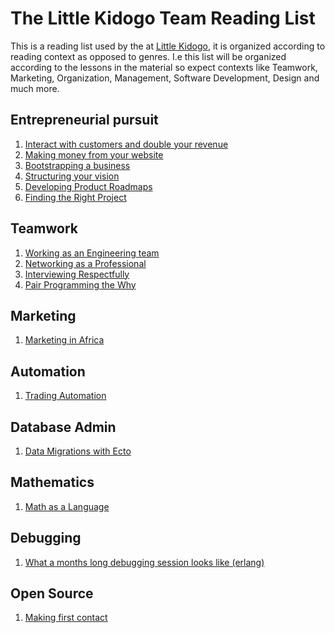 # The Little Kidogo Team Reading List

This is a reading list used by the at [Little Kidogo](https://littlekidogo.co.za), it is organized according to reading context as opposed to genres.
I.e this list will be organized according to the lessons in the material so expect contexts like Teamwork, Marketing, Organization, Management, Software Development, Design and much more.

## Entrepreneurial pursuit 
1. [Interact with customers and double your revenue](https://medium.com/swlh/how-i-doubled-my-revenue-by-breaking-up-with-amazon-bd2718b405ae)
2. [Making money from your website](https://entrepreneurs.maqtoob.com/10-easy-ways-to-immediately-profit-from-your-online-business-2973725ae9a0)
3. [Bootstrapping a business](https://hackernoon.com/how-we-bootstrapped-our-no-code-web-development-startup-to-a-team-of-20-in-2-years-5d12f84f9824)
4. [Structuring your vision](https://medium.com/swlh/a-four-step-exercise-to-come-up-with-a-congruent-viable-compelling-vision-ee49e6d64a1d)
5. [Developing Product Roadmaps](https://www.productplan.com/building-your-first-product-roadmap/)
6. [Finding the Right Project](https://google.github.io/gsocguides/student/finding-the-right-project.html)

## Teamwork
1. [Working as an Engineering team](https://robots.thoughtbot.com/making-decisions-and-keeping-a-product-team-firing-on-all-cylinders)
2. [Networking as a Professional](https://medium.com/swlh/how-to-be-realistic-about-networking-9c3d7621ad1c)
3. [Interviewing Respectfully](https://hackernoon.com/things-you-should-never-say-when-interviewing-for-a-developer-role-138609321d7b)
4. [Pair Programming the Why](https://tech.nested.com/pair-programming-and-github-coauthors-85028923b238)

## Marketing
1. [Marketing in Africa](https://www.mediaupdate.co.za/marketing/142525/how-to-engage-the-african-consumer-with-your-marketing-campaign)

## Automation 
1. [Trading Automation](https://www.investopedia.com/articles/trading/11/automated-trading-systems.asp)

## Database Admin
1. [Data Migrations with Ecto](https://hashrocket.com/blog/posts/ecto-migrations-simple-to-complex)

## Mathematics
1. [Math as a Language](https://medium.com/q-e-d/that-loser-woman-mathematician-who-changed-my-life-7df96e218eb1)

## Debugging 
1. [What a months long debugging session looks like (erlang)](https://blog.heroku.com/logplex-down-the-rabbit-hole)

## Open Source 
1. [Making first contact](https://google.github.io/gsocguides/student/making-first-contact.html) 

